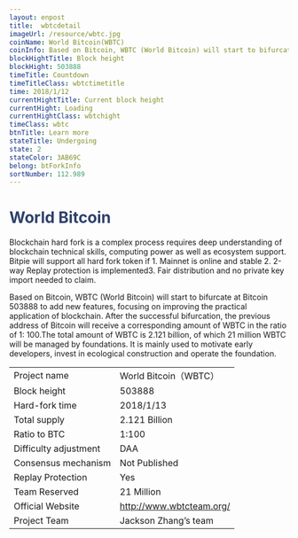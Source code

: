 ```yaml
---
layout: enpost
title:  wbtcdetail
imageUrl: /resource/wbtc.jpg
coinName: World Bitcoin(WBTC)
coinInfo: Based on Bitcoin, WBTC (World Bitcoin) will start to bifurcate at Bitcoin 503888 to add new features, focusing on improving the practical application of blockchain.
blockHightTitle: Block height
blockHight: 503888
timeTitle: Countdown
timeTitleClass: wbtctimetitle
time: 2018/1/12
currentHightTitle: Current block height
currentHight: Loading
currentHightClass: wbtchight
timeClass: wbtc
btnTitle: Learn more
stateTitle: Undergoing
state: 2
stateColor: 3AB69C
belong: btForkInfo
sortNumber: 112.989
---
```

<h1 style="color: #2F416A">World Bitcoin</h1>
<p class="summarytxt">Blockchain hard fork is a complex process requires deep understanding of blockchain technical skills, computing power as well as ecosystem support. Bitpie will support all hard fork token if 1. Mainnet is online and stable 2. 2-way Replay protection is implemented3. Fair distribution and no private key import needed to claim.
</p>
<p>Based on Bitcoin, WBTC (World Bitcoin) will start to bifurcate at Bitcoin 503888 to add new features, focusing on improving the practical application of blockchain. After the successful bifurcation, the previous address of Bitcoin will receive a corresponding amount of WBTC in the ratio of 1: 100.The total amount of WBTC is 2.121 billion, of which 21 million WBTC will be managed by foundations. It is mainly used to motivate early developers, invest in ecological construction and operate the foundation.
</p>
<table class="center">
  <tbody>
    <tr>
        <td class="tablehalf">Project name</td>
        <td class="tablehalf">World Bitcoin（WBTC）</td>
    </tr>
    <tr>
        <td>Block height</td>
        <td>503888</td>
    </tr>
    <tr>
        <td>Hard-fork time</td>
        <td>2018/1/13</td>
    </tr>
    <tr>
        <td>Total supply</td>
        <td>2.121 Billion</td>
    </tr>
    <tr>
        <td>Ratio to BTC</td>
        <td>1:100</td>
    </tr>
    <tr>
        <td>Difficulty adjustment</td>
        <td>DAA</td>
    </tr>
    <tr>
        <td>Consensus mechanism</td>
        <td>Not Published</td>
    </tr>
    <tr>
        <td>Replay Protection</td>
        <td>Yes</td>
    </tr>
    <tr>
        <td>Team Reserved</td>
        <td>21 Million</td>
    </tr>
    <tr>
        <td>Official Website</td>
        <td><a href="http://www.wbtcteam.org/" target="_blank">http://www.wbtcteam.org/</a></td>
    </tr>
    <tr>
        <td>Project Team</td>
        <td>Jackson Zhang’s team</td>
    </tr>
  </tbody>
</table>